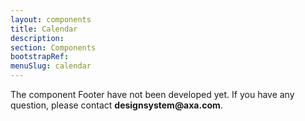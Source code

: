 ```yaml
---
layout: components
title: Calendar
description:
section: Components
bootstrapRef:
menuSlug: calendar
---
```


  <div class="display-5 pt-md-8 pb-1"></div>
  <p class="text-justify pe-md-8 pe-lg-11 pb-3">
    The component Footer have not been developed yet. If you have any question, please contact <strong>designsystem@axa.com</strong>.
  </p>
